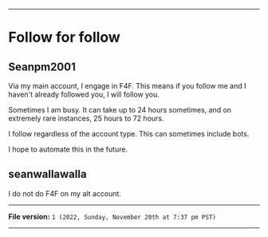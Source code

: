 
***

# Follow for follow

## Seanpm2001

Via my main account, I engage in F4F. This means if you follow me and I haven't already followed you, I will follow you.

Sometimes I am busy. It can take up to 24 hours sometimes, and on extremely rare instances, 25 hours to 72 hours.

I follow regardless of the account type. This can sometimes include bots.

I hope to automate this in the future.

## seanwallawalla

I do not do F4F on my alt account.

***

**File version:** `1 (2022, Sunday, November 20th at 7:37 pm PST)`

***
